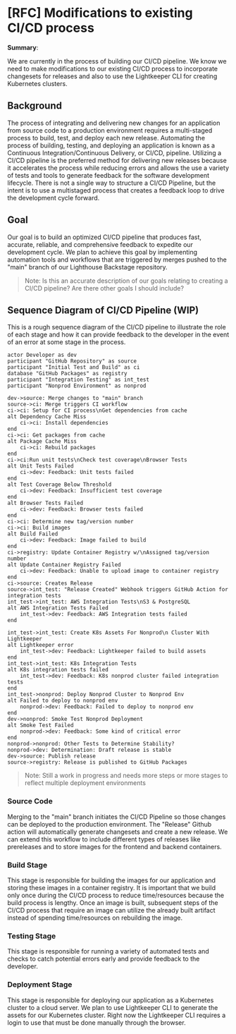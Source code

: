 # [RFC] Modifications to existing CI/CD process

**Summary**: 

We are currently in the process of building our CI/CD pipeline. We know we need to make modifications to our existing CI/CD process to incorporate changesets for releases and also to use the Lightkeeper CLI for creating Kubernetes clusters.

## Background

The process of integrating and delivering new changes for an application from source code to a production environment requires a multi-staged process to build, test, and deploy each new release. Automating the process of building, testing, and deploying an application is known as a Continuous Integration/Continuous Delivery, or CI/CD, pipeline. Utilizing a CI/CD pipeline is the preferred method for delivering new releases because it accelerates the process while reducing errors and allows the use a variety of tests and tools to generate feedback for the software development lifecycle. There is not a single way to structure a CI/CD Pipeline, but the intent is to use a multistaged process that creates a feedback loop to drive the development cycle forward.

## Goal

Our goal is to build an optimized CI/CD pipeline that produces fast, accurate, reliable, and comprehensive feedback to expedite our development cycle. We plan to achieve this goal by implementing automation tools and workflows that are triggered by merges pushed to the "main" branch of our Lighthouse Backstage repository.

> Note: Is this an accurate description of our goals relating to creating a CI/CD pipeline? Are there other goals I should include?

## Sequence Diagram of CI/CD Pipeline (WIP)

This is a rough sequence diagram of the CI/CD pipeline to illustrate the role of each stage and how it can provide feedback to the developer in the event of an error at some stage in the process. 

```plantuml
actor Developer as dev
participant "GitHub Repository" as source
participant "Initial Test and Build" as ci
database "GitHub Packages" as registry
participant "Integration Testing" as int_test
participant "Nonprod Environment" as nonprod

dev->source: Merge changes to "main" branch
source->ci: Merge triggers CI workflow
ci->ci: Setup for CI process\nGet dependencies from cache
alt Dependency Cache Miss
    ci->ci: Install dependencies
end
ci->ci: Get packages from cache
alt Package Cache Miss
    ci->ci: Rebuild packages 
end
ci->ci:Run unit tests\nCheck test coverage\nBrowser Tests
alt Unit Tests Failed
    ci->dev: Feedback: Unit tests failed
end
alt Test Coverage Below Threshold
    ci->dev: Feedback: Insufficient test coverage
end
alt Browser Tests Failed
    ci->dev: Feedback: Browser tests failed
end
ci->ci: Determine new tag/version number
ci->ci: Build images
alt Build Failed
    ci->dev: Feedback: Image failed to build
end
ci->registry: Update Container Registry w/\nAssigned tag/version number
alt Update Container Registry Failed
    ci->dev: Feedback: Unable to upload image to container registry
end
ci->source: Creates Release 
source->int_test: "Release Created" Webhook triggers GitHub Action for integration tests
int_test->int_test: AWS Integration Tests\nS3 & PostgreSQL
alt AWS Integration Tests Failed
    int_test->dev: Feedback: AWS Integration tests failed
end

int_test->int_test: Create K8s Assets For Nonprod\n Cluster With Lightkeeper
alt Lightkeeper error
    int_test->dev: Feedback: Lightkeeper failed to build assets
end
int_test->int_test: K8s Integration Tests
alt K8s integration tests failed
    int_test->dev: Feedback: K8s nonprod cluster failed integration tests
end
int_test->nonprod: Deploy Nonprod Cluster to Nonprod Env
alt Failed to deploy to nonprod env
    nonprod->dev: Feedback: Failed to deploy to nonprod env
end
dev->nonprod: Smoke Test Nonprod Deployment
alt Smoke Test Failed
    nonprod->dev: Feedback: Some kind of critical error 
end
nonprod->nonprod: Other Tests to Determine Stability?
nonprod->dev: Determination: Draft release is stable
dev->source: Publish release
source->registry: Release is published to GitHub Packages
```

> Note: Still a work in progress and needs more steps or more stages to reflect multiple deployment environments
### Source Code
Merging to the "main" branch initiates the CI/CD Pipeline so those changes can be deployed to the production environment. The "Release" Github action will automatically generate changesets and create a new release. We can extend this workflow to include different types of releases like prereleases and to store images for the frontend and backend containers.
### Build Stage
This stage is responsible for building the images for our application and storing these images in a container registry. It is important that we build only once during the CI/CD process to reduce time/resources because the build process is lengthy. Once an image is built, subsequent steps of the CI/CD process that require an image can utilize the already built artifact instead of spending time/resources on rebuilding the image.
### Testing Stage
This stage is responsible for running a variety of automated tests and checks to catch potential errors early and provide feedback to the developer. 
### Deployment Stage
This stage is responsible for deploying our application as a Kubernetes cluster to a cloud server. We plan to use Lightkeeper CLI to generate the assets for our Kubernetes cluster. Right now the Lightkeeper CLI requires a login to use that must be done manually through the browser.
